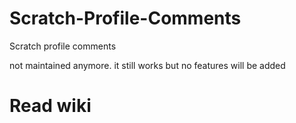 # Scratch-Profile-Comments
Scratch profile comments

not maintained anymore. it still works but no features will be added

# Read wiki
